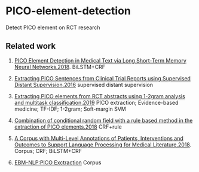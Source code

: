 # PICO-element-detection
Detect PICO element on RCT research

## Related work
1. [PICO Element Detection in Medical Text via Long Short-Term Memory Neural Networks.2018](https://www.aclweb.org/anthology/W18-2308).
BiLSTM+CRF

2. [Extracting PICO Sentences from Clinical Trial Reports using Supervised Distant Supervision.2016](https://www.ncbi.nlm.nih.gov/pmc/articles/PMC5065023/)
supervised distant supervision

3. [Extracting PICO elements from RCT abstracts using 1-2gram analysis and multitask classification.2019](https://arxiv.org/pdf/1901.08351.pdf)
PICO extraction; Evidence-based medicine; TF-IDF; 1-2gram; Soft-margin SVM

4. [Combination of conditional random field with a rule based method in the extraction of PICO elements.2018](https://bmcmedinformdecismak.biomedcentral.com/articles/10.1186/s12911-018-0699-2)
CRF+rule

5. [A Corpus with Multi-Level Annotations of Patients, Interventions and Outcomes to Support Language Processing for Medical Literature.2018](https://www.aclweb.org/anthology/P18-1019).
Corpus; CRF; BiLSTM+CRF

6. [EBM-NLP:PICO Exctraction](https://ebm-nlp.herokuapp.com/)
Corpus
